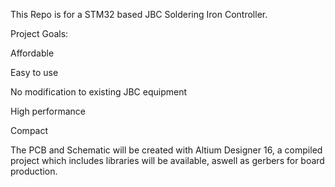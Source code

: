 This Repo is for a STM32 based JBC Soldering Iron Controller.


Project Goals:

Affordable

Easy to use

No modification to existing JBC equipment

High performance

Compact


The PCB and Schematic will be created with Altium Designer 16, a compiled project which includes libraries will be available, aswell as gerbers for board production.
